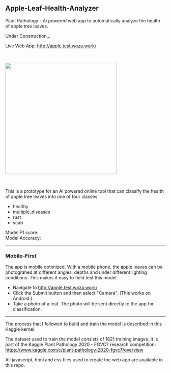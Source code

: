## Apple-Leaf-Health-Analyzer
Plant Pathology - Ai powered web app to automatically analyze the health of apple tree leaves.

Under Construction...


Live Web App: http://apple.test.woza.work/

<br>

<img src="http://apple.test.woza.work/assets/app_pic.png" width="350"></img>

<br>

This is a prototype for an Ai powered online tool that can classify the health of apple tree leaves into one of four classes:
- healthy
- multiple_diseases
- rust
- scab


Model F1 score: <br>
Model Accuracy: 

<hr>

### Mobile-First

The app is mobile optimized. With a mobile phone, the apple leaves can be photograhed at different angles, depths and under different lighting conditions. This makes it easy to field test this model.

- Navigate to http://apple.test.woza.work/
- Click the Submit button and then select "Camera". (This works on Android.)
- Take a photo of a leaf. The photo will be sent directly to the app for classification.

<hr>


The process that I followed to build and train the model is described in this Kaggle kernel:<br>



The dataset used to train the model consists of 1821 training images. It is part of the Kaggle Plant Pathology 2020 - FGVC7 research competition:<br>
https://www.kaggle.com/c/plant-pathology-2020-fgvc7/overview

All javascript, html and css files used to create the web app are available in this repo.

